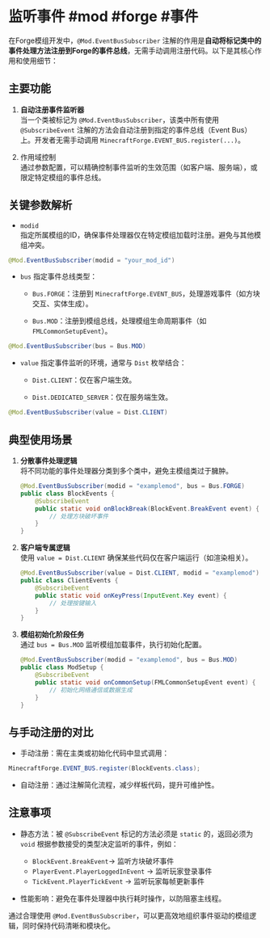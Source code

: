 # 监听事件 #mod #forge #事件

在Forge模组开发中，`@Mod.EventBusSubscriber` 注解的作用是**自动将标记类中的事件处理方法注册到Forge的事件总线**，无需手动调用注册代码。以下是其核心作用和使用细节：

## 主要功能

1. **自动注册事件监听器**  
当一个类被标记为 `@Mod.EventBusSubscriber`，该类中所有使用 `@SubscribeEvent` 注解的方法会自动注册到指定的事件总线（Event Bus）上。开发者无需手动调用 `MinecraftForge.EVENT_BUS.register(...)`。

2. 作用域控制  
通过参数配置，可以精确控制事件监听的生效范围（如客户端、服务端），或限定特定模组的事件总线。

## 关键参数解析

- `modid`  
指定所属模组的ID，确保事件处理器仅在特定模组加载时注册。避免与其他模组冲突。

```java
@Mod.EventBusSubscriber(modid = "your_mod_id")
```

- `bus`
指定事件总线类型：

  - `Bus.FORGE`：注册到 `MinecraftForge.EVENT_BUS`，处理游戏事件（如方块交互、实体生成）。

  - `Bus.MOD`：注册到模组总线，处理模组生命周期事件（如 `FMLCommonSetupEvent`）。

```java
@Mod.EventBusSubscriber(bus = Bus.MOD)
```

- `value`
指定事件监听的环境，通常与 `Dist` 枚举结合：

  - `Dist.CLIENT`：仅在客户端生效。

  - `Dist.DEDICATED_SERVER`：仅在服务端生效。

```java
@Mod.EventBusSubscriber(value = Dist.CLIENT)
```

## 典型使用场景

1. **分散事件处理逻辑**  
将不同功能的事件处理器分类到多个类中，避免主模组类过于臃肿。

    ```java
    @Mod.EventBusSubscriber(modid = "examplemod", bus = Bus.FORGE)
    public class BlockEvents {
        @SubscribeEvent
        public static void onBlockBreak(BlockEvent.BreakEvent event) {
            // 处理方块破坏事件
        }
    }
    ```

2. **客户端专属逻辑**  
使用 `value = Dist.CLIENT` 确保某些代码仅在客户端运行（如渲染相关）。

   ```java
   @Mod.EventBusSubscriber(value = Dist.CLIENT, modid = "examplemod")
   public class ClientEvents {
       @SubscribeEvent
       public static void onKeyPress(InputEvent.Key event) {
           // 处理按键输入
       }
   }
   ```

3. **模组初始化阶段任务**  
通过 `bus = Bus.MOD` 监听模组加载事件，执行初始化配置。

   ```java
   @Mod.EventBusSubscriber(modid = "examplemod", bus = Bus.MOD)
   public class ModSetup {
       @SubscribeEvent
       public static void onCommonSetup(FMLCommonSetupEvent event) {
           // 初始化网络通信或数据生成
       }
   }
   ```

## 与手动注册的对比

- 手动注册：需在主类或初始化代码中显式调用：

```java
MinecraftForge.EVENT_BUS.register(BlockEvents.class);
```

- 自动注册：通过注解简化流程，减少样板代码，提升可维护性。

## 注意事项

- 静态方法：被 `@SubscribeEvent` 标记的方法必须是 `static` 的，返回必须为 `void` 根据参数接受的类型决定监听的事件，例如：
  - `BlockEvent.BreakEvent`→  监听方块破坏事件
  - `PlayerEvent.PlayerLoggedInEvent` → 监听玩家登录事件
  - `TickEvent.PlayerTickEvent` → 监听玩家每帧更新事件

- 性能影响：避免在事件处理器中执行耗时操作，以防阻塞主线程。

通过合理使用 `@Mod.EventBusSubscriber`，可以更高效地组织事件驱动的模组逻辑，同时保持代码清晰和模块化。
